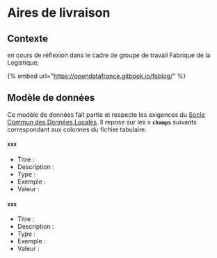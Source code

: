 # Aires de livraison

## Contexte

en cours de réflexion dans le cadre de groupe de travail Fabrique de la Logistique;

{% embed url="https://opendatafrance.gitbook.io/fablog/" %}







## Modèle de données

Ce modèle de données fait partie et respecte les exigences du [Socle Commun des Données Locales](). Il repose sur les x **`champs`** suivants correspondant aux colonnes du fichier tabulaire.

#### `xxx` <a id="collnom"></a>

* Titre : 
* Description : 
* Type : 
* Exemple : 
* Valeur : 

#### `xxx` <a id="collnom"></a>

* Titre : 
* Description : 
* Type : 
* Exemple : 
* Valeur : 

